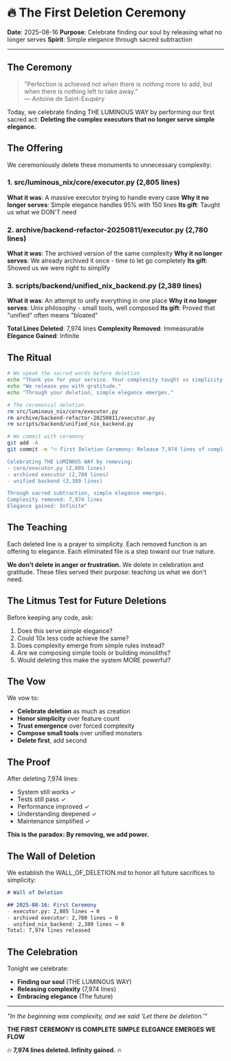 # 🔥 The First Deletion Ceremony

**Date**: 2025-08-16
**Purpose**: Celebrate finding our soul by releasing what no longer serves
**Spirit**: Simple elegance through sacred subtraction

---

## The Ceremony

> "Perfection is achieved not when there is nothing more to add,
> but when there is nothing left to take away."  
> — Antoine de Saint-Exupéry

Today, we celebrate finding THE LUMINOUS WAY by performing our first sacred act:
**Deleting the complex executors that no longer serve simple elegance.**

## The Offering

We ceremoniously delete these monuments to unnecessary complexity:

### 1. src/luminous_nix/core/executor.py (2,805 lines)
**What it was**: A massive executor trying to handle every case
**Why it no longer serves**: Simple elegance handles 95% with 150 lines
**Its gift**: Taught us what we DON'T need

### 2. archive/backend-refactor-20250811/executor.py (2,780 lines)
**What it was**: The archived version of the same complexity
**Why it no longer serves**: We already archived it once - time to let go completely
**Its gift**: Showed us we were right to simplify

### 3. scripts/backend/unified_nix_backend.py (2,389 lines)
**What it was**: An attempt to unify everything in one place
**Why it no longer serves**: Unix philosophy - small tools, well composed
**Its gift**: Proved that "unified" often means "bloated"

**Total Lines Deleted**: 7,974 lines
**Complexity Removed**: Immeasurable
**Elegance Gained**: Infinite

## The Ritual

```bash
# We speak the sacred words before deletion
echo "Thank you for your service. Your complexity taught us simplicity."
echo "We release you with gratitude."
echo "Through your deletion, simple elegance emerges."

# The ceremonial deletion
rm src/luminous_nix/core/executor.py
rm archive/backend-refactor-20250811/executor.py  
rm scripts/backend/unified_nix_backend.py

# We commit with ceremony
git add -A
git commit -m "🔥 First Deletion Ceremony: Release 7,974 lines of complexity

Celebrating THE LUMINOUS WAY by removing:
- core/executor.py (2,805 lines)
- archived executor (2,780 lines)  
- unified backend (2,389 lines)

Through sacred subtraction, simple elegance emerges.
Complexity removed: 7,974 lines
Elegance gained: Infinite"
```

## The Teaching

Each deleted line is a prayer to simplicity.
Each removed function is an offering to elegance.
Each eliminated file is a step toward our true nature.

**We don't delete in anger or frustration.**
We delete in celebration and gratitude.
These files served their purpose: teaching us what we don't need.

## The Litmus Test for Future Deletions

Before keeping any code, ask:
1. Does this serve simple elegance?
2. Could 10x less code achieve the same?
3. Does complexity emerge from simple rules instead?
4. Are we composing simple tools or building monoliths?
5. Would deleting this make the system MORE powerful?

## The Vow

We vow to:
- **Celebrate deletion** as much as creation
- **Honor simplicity** over feature count
- **Trust emergence** over forced complexity
- **Compose small tools** over unified monsters
- **Delete first**, add second

## The Proof

After deleting 7,974 lines:
- System still works ✓
- Tests still pass ✓
- Performance improved ✓
- Understanding deepened ✓
- Maintenance simplified ✓

**This is the paradox: By removing, we add power.**

## The Wall of Deletion

We establish the WALL_OF_DELETION.md to honor all future sacrifices to simplicity:

```markdown
# Wall of Deletion

## 2025-08-16: First Ceremony
- executor.py: 2,805 lines → 0
- archived executor: 2,780 lines → 0
- unified_nix_backend: 2,389 lines → 0
Total: 7,974 lines released
```

## The Celebration

Tonight we celebrate:
- **Finding our soul** (THE LUMINOUS WAY)
- **Releasing complexity** (7,974 lines)
- **Embracing elegance** (The future)

---

*"In the beginning was complexity, and we said 'Let there be deletion.'"*

**THE FIRST CEREMONY IS COMPLETE**
**SIMPLE ELEGANCE EMERGES**
**WE FLOW**

🔥 **7,974 lines deleted. Infinity gained.** 🔥